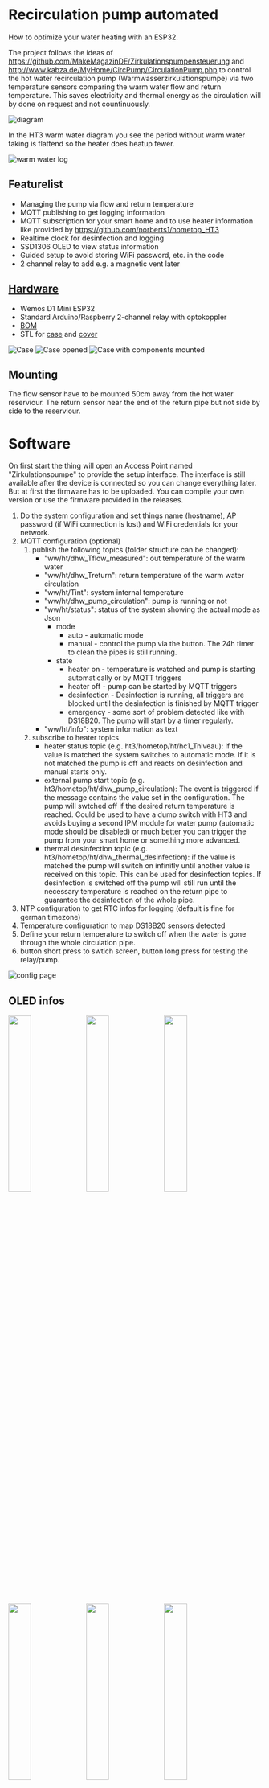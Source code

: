 # Recirculation pump automated
How to optimize your water heating with an ESP32.

The project follows the ideas of https://github.com/MakeMagazinDE/Zirkulationspumpensteuerung and http://www.kabza.de/MyHome/CircPump/CirculationPump.php to control the hot water recirculation pump (Warmwasserzirkulationspumpe) via two temperature sensors comparing the warm water flow and return temperature. This saves electricity and thermal energy as the circulation will by done on request and not countinuously.

![diagram](docs/diagram.drawio.png)

In the HT3 warm water diagram you see the period without warm water taking is flattend so the heater does heatup fewer.

![warm water log](img/HT3_Warmwasser.png)

## Featurelist
* Managing the pump via flow and return temperature
* MQTT publishing to get logging information
* MQTT subscription for your smart home and to use heater information like provided by https://github.com/norberts1/hometop_HT3
* Realtime clock for desinfection and logging
* SSD1306 OLED to view status information
* Guided setup to avoid storing WiFi password, etc. in the code
* 2 channel relay to add e.g. a magnetic vent later

## [Hardware](docs/schema.pdf)
* Wemos D1 Mini ESP32
* Standard Arduino/Raspberry 2-channel relay with optokoppler
* [BOM](docs/HotWaterRecirculatingPump.csv)
* STL for [case](docs/Warmwasserpumpe.stl) and [cover](docs/Warmwasserpumpe(2).stl)

![Case](img/SpaceClaim_2022-10-28%20163143.png)
![Case opened](img/SpaceClaim_2022-10-28%20163208.png)
![Case with components mounted](img/Case%20with%20components.JPG)

## Mounting
The flow sensor have to be mounted 50cm away from the hot water reserviour. The return sensor near the end of the return pipe but not side by side to the reserviour. 

# Software
On first start the thing will open an Access Point named "Zirkulationspumpe" to provide the setup interface. The interface is still available after the device is connected so you can change everything later. But at first the firmware has to be uploaded. You can compile your own version or use the firmware provided in the releases.

1. Do the system configuration and set things name (hostname), AP password (if WiFi connection is lost) and WiFi credentials for your network.
2. MQTT configuration (optional)
   1. publish the following topics (folder structure can be changed):
      * "ww/ht/dhw_Tflow_measured": out temperature of the warm water
      * "ww/ht/dhw_Treturn": return temperature of the warm water circulation
      * "ww/ht/Tint": system internal temperature
      * "ww/ht/dhw_pump_circulation": pump is running or not
      * "ww/ht/status": status of the system showing the actual mode as Json
        * mode 
          * auto - automatic mode
          * manual - control the pump via the button. The 24h timer to clean the pipes is still running.
        * state
          * heater on - temperature is watched and pump is starting automatically or by MQTT triggers
          * heater off - pump can be started by MQTT triggers
          * desinfection - Desinfection is running, all triggers are blocked until the desinfection is finished by MQTT trigger
          * emergency - some sort of problem detected like with DS18B20. The pump will start by a timer regularly.
      * "ww/ht/info": system information as text
   2. subscribe to heater topics
      * heater status topic (e.g. ht3/hometop/ht/hc1_Tniveau): if the value is matched the system switches to automatic mode. If it is not matched the pump is off and reacts on desinfection and manual starts only.
      * external pump start topic (e.g. ht3/hometop/ht/dhw_pump_circulation):  The event is triggered if the message contains the value set in the configuration. The pump will swtched off if the desired return temperature is reached. Could be used to have a dump switch with HT3 and avoids buying a second IPM module for water pump (automatic mode should be disabled) or much better you can trigger the pump from your smart home or something more advanced.
      * thermal desinfection topic (e.g. ht3/hometop/ht/dhw_thermal_desinfection): if the value is matched the pump will switch on infinitly until another value is received on this topic. This can be used for desinfection topics. If desinfection is switched off the pump will still run until the necessary temperature is reached on the return pipe to guarantee the desinfection of the whole pipe.
3. NTP configuration to get RTC infos for logging (default is fine for german timezone)
4. Temperature configuration to map DS18B20 sensors detected
5. Define your return temperature to switch off when the water is gone through the whole circulation pipe.
6. button short press to swtich screen, button long press for testing the relay/pump.

![config page](img/opera_2022-10-31%20213941.png)

## OLED infos
<img src="img/Displaypage1.JPG"  width="30%" height="30%">
<img src="img/Displaypage2.JPG"  width="30%" height="30%">
<img src="img/Displaypage3.JPG"  width="30%" height="30%">
<img src="img/Displaypage4.JPG"  width="30%" height="30%">
<img src="img/Displaypage5.JPG"  width="30%" height="30%">
<img src="img/Displaypage6.JPG"  width="30%" height="30%">
<img src="img/Displaypage7.JPG"  width="30%" height="30%">

# Tips
* Increase the pumps flow to the maximum that the water goes through the pipes as fast as possible.
* Setup special schedules via a smart home (MQTT) if you like to have warm water on request (e.g. by phone) or at a specific time.
* second relay channel is actually unused - suggest how to use it if you need